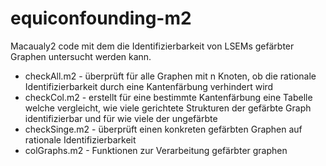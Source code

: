 # equiconfounding-m2
Macaualy2 code mit dem die Identifizierbarkeit von LSEMs gefärbter Graphen untersucht werden kann.

* checkAll.m2 - überprüft für alle Graphen mit n Knoten, ob die rationale Identifizierbarkeit durch eine Kantenfärbung verhindert wird
* checkCol.m2 - erstellt für eine bestimmte Kantenfärbung eine Tabelle welche vergleicht, wie viele gerichtete Strukturen der gefärbte Graph identifizierbar und für wie viele der ungefärbte
* checkSinge.m2 - überprüft einen konkreten gefärbten Graphen auf rationale Identifizierbarkeit
* colGraphs.m2 - Funktionen zur Verarbeitung gefärbter graphen
